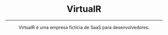 <div align="center">
  <h1>VirtualR</h1>
  
  <hr>
  <p>VirtualR é uma empresa fictícia de SaaS para desenvolvedores.</p>
</div>


